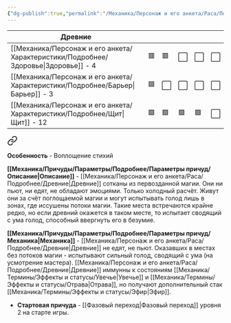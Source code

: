 ```yaml
---
{"dg-publish":true,"permalink":"/Механика/Персонаж и его анкета/Раса/Подробнее/Древние/","noteIcon":"","created":"2025-08-21T13:47:52.729+03:00","updated":"2025-09-04T07:46:29.164+03:00"}
---
```




| Древние          |     |     |     |     |     |
| ---------------- | --- | --- | --- | --- | --- |
| [[Механика/Персонаж и его анкета/Характеристики/Подробнее/Здоровье\|Здоровье]] - 4 | 🟥  | 🟥  | ⬜️  | ⬜️  | ⬜️  |
| [[Механика/Персонаж и его анкета/Характеристики/Подробнее/Барьер\|Барьер]] - 3   | 🟦  | ⬜️  | ⬜️  | ⬜️  | ⬜️  |
| [[Механика/Персонаж и его анкета/Характеристики/Подробнее/Щит\|Щит]] - 12     | 🟩  | 🟩  | 🟩  | 🟩  | ⬜️  |



<div class="transclusion internal-embed is-loaded"><a class="markdown-embed-link" href="/Механика/Персонаж и его анкета/Особенности расы/Воплощение стихий/" aria-label="Open link"><svg xmlns="http://www.w3.org/2000/svg" width="24" height="24" viewBox="0 0 24 24" fill="none" stroke="currentColor" stroke-width="2" stroke-linecap="round" stroke-linejoin="round" class="svg-icon lucide-link"><path d="M10 13a5 5 0 0 0 7.54.54l3-3a5 5 0 0 0-7.07-7.07l-1.72 1.71"></path><path d="M14 11a5 5 0 0 0-7.54-.54l-3 3a5 5 0 0 0 7.07 7.07l1.71-1.71"></path></svg></a><div class="markdown-embed">






**Особенность** - Воплощение стихий

**[[Механика/Причуды/Параметры/Подробнее/Параметры причуд/Описание\|Описание]]** - [[Механика/Персонаж и его анкета/Раса/Подробнее/Древние\|Древние]] сотканы из первозданной магии. Они ни пьют, ни едят, не обладают эмоциями. Только холодный расчёт. Живут они за счёт поглощаемой магии и могут испытывать голод лишь в зонах, где иссушены потоки магии. Такие места встречаются крайне редко, но если древний окажется в таком месте, то испытает сводящий с ума голод, способный ввергнуть его в безумие. 

**[[Механика/Причуды/Параметры/Подробнее/Параметры причуд/Механика\|Механика]]** - [[Механика/Персонаж и его анкета/Раса/Подробнее/Древние\|Древние]] не едят, не пьют. Оказавших в местах без потоков магии - испытывают сильный голод, сводящий с ума (на усмотрение мастера). [[Механика/Персонаж и его анкета/Раса/Подробнее/Древние\|Древние]] иммунны к состояниям [[Механика/Термины/Эффекты и статусы/Увечье\|Увечье]] и [[Механика/Термины/Эффекты и статусы/Отрава\|Отрава]], но получают дополнительный стак [[Механика/Термины/Эффекты и статусы/Эфир\|Эфир]]. 


</div></div>



- **Стартовая причуда**  - [[Фазовый переход\|Фазовый переход]] уровня 2 на старте игры. 